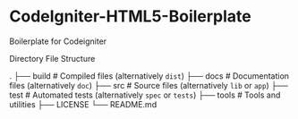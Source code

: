 # CodeIgniter-HTML5-Boilerplate
Boilerplate for Codeigniter


Directory File Structure

  .
    ├── build                   # Compiled files (alternatively `dist`)
    ├── docs                    # Documentation files (alternatively `doc`)
    ├── src                     # Source files (alternatively `lib` or `app`)
    ├── test                    # Automated tests (alternatively `spec` or `tests`)
    ├── tools                   # Tools and utilities
    ├── LICENSE
    └── README.md
